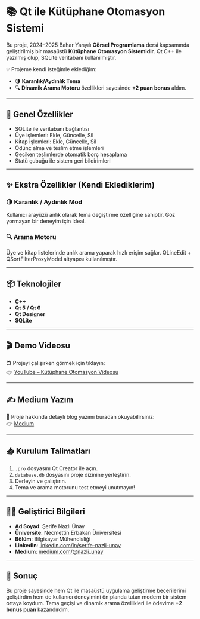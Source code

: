 
# 📚 Qt ile Kütüphane Otomasyon Sistemi

Bu proje, 2024–2025 Bahar Yarıyılı **Görsel Programlama** dersi kapsamında geliştirilmiş bir masaüstü **Kütüphane Otomasyon Sistemidir**. Qt C++ ile yazılmış olup, SQLite veritabanı kullanılmıştır.

💡 Projeme kendi isteğimle eklediğim:
- 🌗 **Karanlık/Aydınlık Tema**
- 🔍 **Dinamik Arama Motoru**
özellikleri sayesinde **+2 puan bonus** aldım.

---

## 🚀 Genel Özellikler

- SQLite ile veritabanı bağlantısı
- Üye işlemleri: Ekle, Güncelle, Sil
- Kitap işlemleri: Ekle, Güncelle, Sil
- Ödünç alma ve teslim etme işlemleri
- Geciken teslimlerde otomatik borç hesaplama
- Statü çubuğu ile sistem geri bildirimleri

---

## ✨ Ekstra Özellikler (Kendi Eklediklerim)

### 🌗 Karanlık / Aydınlık Mod
Kullanıcı arayüzü anlık olarak tema değiştirme özelliğine sahiptir. Göz yormayan bir deneyim için ideal.

### 🔍 Arama Motoru
Üye ve kitap listelerinde anlık arama yaparak hızlı erişim sağlar. QLineEdit + QSortFilterProxyModel altyapısı kullanılmıştır.

---

## 📦 Teknolojiler

- **C++**
- **Qt 5 / Qt 6**
- **Qt Designer**
- **SQLite**

---

## 🎬 Demo Videosu

📺 Projeyi çalışırken görmek için tıklayın:  
👉 [YouTube – Kütüphane Otomasyon Videosu](https://youtu.be/JwfabuslAgU)

---

## ✍️ Medium Yazım

📖 Proje hakkında detaylı blog yazımı buradan okuyabilirsiniz:  
👉 [Medium](https://medium.com/@nazli_unay/qt-ile-geli%C5%9Ftirdi%C4%9Fim-k%C3%BCt%C3%BCphane-otomasyon-sistemi-f1da1335bc21)

---

## 📥 Kurulum Talimatları

1. `.pro` dosyasını Qt Creator ile açın.
2. `database.db` dosyasını proje dizinine yerleştirin.
3. Derleyin ve çalıştırın.
4. Tema ve arama motorunu test etmeyi unutmayın!

---

## 👩‍💻 Geliştirici Bilgileri

- **Ad Soyad**: Şerife Nazlı Ünay  
- **Üniversite**: Necmettin Erbakan Üniversitesi  
- **Bölüm**: Bilgisayar Mühendisliği  
- **LinkedIn**: [linkedin.com/in/serife-nazli-unay](https://www.linkedin.com/in/serife-nazli-unay/)  
- **Medium**: [medium.com/@nazli_unay](https://medium.com/@nazli_unay)

---

## 🏁 Sonuç

Bu proje sayesinde hem Qt ile masaüstü uygulama geliştirme becerilerimi geliştirdim hem de kullanıcı deneyimini ön planda tutan modern bir sistem ortaya koydum. Tema geçişi ve dinamik arama özellikleri ile ödevime **+2 bonus puan** kazandırdım.

